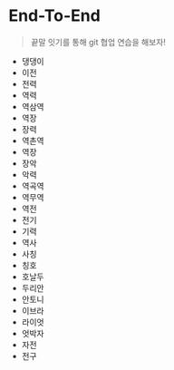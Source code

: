 # End-To-End
> 끝말 잇기를 통해 git 협업 연습을 해보자!

- 댕댕이
- 이전
- 전력
- 역력
- 역삼역
- 역장
- 장력
- 역촌역
- 역장
- 장악
- 악력
- 역곡역
- 역무역
- 역전
- 전기
- 기력
- 역사
- 사칭
- 칭호
- 호날두
- 두리안
- 안토니
- 이브라
- 라이엇
- 엇박자
- 자전
- 전구